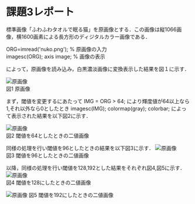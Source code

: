 # 課題3レポート

標準画像「ふわふわタオルで眠る猫」を原画像とする．この画像は縦1066画像，横1600画素による長方形のディジタルカラー画像である．

ORG=imread('nuko.png'); % 原画像の入力  
imagesc(ORG); axis image; % 画像の表示

によって，原画像を読み込み，白黒濃淡画像に変換表示した結果を図１に示す．

![原画像](https://github.com/yuukomo/image-processing-classroom_report/blob/master/%E7%B5%90%E6%9E%9C/%E8%AA%B2%E9%A1%8C3/%E5%8E%9F%E7%94%BB%E5%83%8F%E3%82%92%E3%82%B0%E3%83%AC%E3%83%BC%E3%82%B9%E3%82%B1%E3%83%BC%E3%83%AB%E3%81%AB%E5%A4%89%E6%8F%9B.PNG)  
図1 原画像

まず，閾値を変更するにあたって
IMG = ORG > 64;
により輝度値が64以上なら1,それ以外なら0としたとき
imagesc(IMG); colormap(gray); colorbar;
によって表示された結果を以下図2に示す．

![原画像](https://github.com/yuukomo/image-processing-classroom_report/blob/master/%E7%B5%90%E6%9E%9C/%E8%AA%B2%E9%A1%8C3/%E8%BC%9D%E5%BA%A6%E5%80%A4%E3%81%8C64%E4%BB%A5%E4%B8%8A.PNG)  
図2 閾値を64としたときの二値画像

同様の処理を行い閾値を96としたときの結果を以下図3に示す．
![原画像](https://github.com/yuukomo/image-processing-classroom_report/blob/master/%E7%B5%90%E6%9E%9C/%E8%AA%B2%E9%A1%8C3/%E8%BC%9D%E5%BA%A6%E5%80%A4%E3%81%8C96%E4%BB%A5%E4%B8%8A.PNG)  
図3 閾値を96としたときの二値画像

以降，同様の処理を行い閾値を128,192とした結果をそれぞれ図4,図5に示す．
![原画像](https://github.com/yuukomo/image-processing-classroom_report/blob/master/%E7%B5%90%E6%9E%9C/%E8%AA%B2%E9%A1%8C3/%E8%BC%9D%E5%BA%A6%E5%80%A4%E3%81%8C128%E4%BB%A5%E4%B8%8A.PNG)  
図4 閾値を128にしたときの二値画像  

![原画像](https://github.com/yuukomo/image-processing-classroom_report/blob/master/%E7%B5%90%E6%9E%9C/%E8%AA%B2%E9%A1%8C3/%E8%BC%9D%E5%BA%A6%E5%80%A4%E3%81%8C192%E4%BB%A5%E4%B8%8A.PNG)
図5 閾値を192にしたときの二値画像
